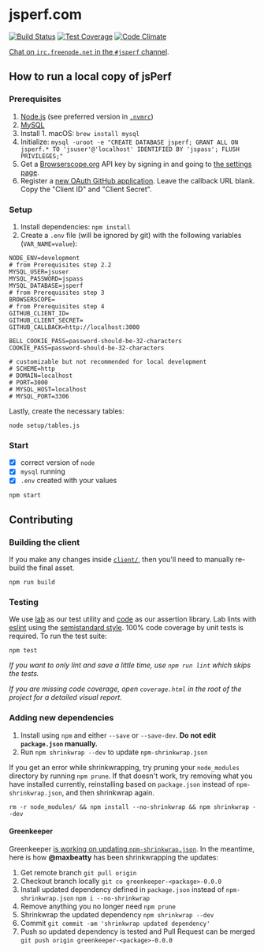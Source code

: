 # jsperf.com

[![Build Status](https://travis-ci.org/jsperf/jsperf.com.svg?branch=master)](https://travis-ci.org/jsperf/jsperf.com) [![Test Coverage](https://codeclimate.com/github/jsperf/jsperf.com/badges/coverage.svg)](https://codeclimate.com/github/jsperf/jsperf.com) [![Code Climate](https://codeclimate.com/github/jsperf/jsperf.com/badges/gpa.svg)](https://codeclimate.com/github/jsperf/jsperf.com)

[Chat on `irc.freenode.net` in the `#jsperf` channel](https://webchat.freenode.net/?channels=jsperf).

## How to run a local copy of jsPerf

### Prerequisites

1. [Node.js](https://nodejs.org/en/) (see preferred version in [`.nvmrc`](https://github.com/jsperf/jsperf.com/blob/master/.nvmrc))
2. [MySQL](https://dev.mysql.com/downloads/mysql/)
  1. Install
    1. macOS: `brew install mysql`
  2. Initialize: `mysql -uroot -e "CREATE DATABASE jsperf; GRANT ALL ON jsperf.* TO 'jsuser'@'localhost' IDENTIFIED BY 'jspass'; FLUSH PRIVILEGES;"`
3. Get a [Browserscope.org](http://www.browserscope.org/) API key by signing in and going to [the settings page](http://www.browserscope.org/user/settings).
4. Register a [new OAuth GitHub application](https://github.com/settings/applications/new). Leave the callback URL blank. Copy the "Client ID" and "Client Secret".

### Setup

1. Install dependencies: `npm install`
2. Create a `.env` file (will be ignored by git) with the following variables (`VAR_NAME=value`):

```
NODE_ENV=development
# from Prerequisites step 2.2
MYSQL_USER=jsuser
MYSQL_PASSWORD=jspass
MYSQL_DATABASE=jsperf
# from Prerequisites step 3
BROWSERSCOPE=
# from Prerequisites step 4
GITHUB_CLIENT_ID=
GITHUB_CLIENT_SECRET=
GITHUB_CALLBACK=http://localhost:3000

BELL_COOKIE_PASS=password-should-be-32-characters
COOKIE_PASS=password-should-be-32-characters

# customizable but not recommended for local development
# SCHEME=http
# DOMAIN=localhost
# PORT=3000
# MYSQL_HOST=localhost
# MYSQL_PORT=3306
```

Lastly, create the necessary tables:

```
node setup/tables.js
```

### Start

- [x] correct version of `node`
- [x] `mysql` running
- [x] `.env` created with your values

```
npm start
```

## Contributing

### Building the client

If you make any changes inside [`client/`](https://github.com/jsperf/jsperf.com/tree/master/client), then you'll need to manually re-build the final asset.

```
npm run build
```

### Testing

We use [lab](https://github.com/hapijs/lab) as our test utility and [code](https://github.com/hapijs/code) as our assertion library. Lab lints with [eslint](http://eslint.org/) using the [semistandard style](https://github.com/Flet/semistandard). 100% code coverage by unit tests is required. To run the test suite:

```
npm test
```

_If you want to only lint and save a little time, use `npm run lint` which skips the tests._

_If you are missing code coverage, open `coverage.html` in the root of the project for a detailed visual report._

### Adding new dependencies

1. Install using `npm` and either `--save` or `--save-dev`. **Do not edit `package.json` manually.**
2. Run `npm shrinkwrap --dev` to update `npm-shrinkwrap.json`

If you get an error while shrinkwrapping, try pruning your `node_modules` directory by running `npm prune`. If that doesn't work, try removing what you have installed currently, reinstalling based on `package.json` instead of `npm-shrinkwrap.json`, and then shrinkwrap again.

```
rm -r node_modules/ && npm install --no-shrinkwrap && npm shrinkwrap --dev
```

#### Greenkeeper

Greenkeeper [is working on updating `npm-shrinkwrap.json`](https://github.com/greenkeeperio/greenkeeper/issues/96). In the meantime, here is how **@maxbeatty** has been shrinkwrapping the updates:

1. Get remote branch `git pull origin`
2. Checkout branch locally `git co greenkeeper-<package>-0.0.0`
3. Install updated dependency defined in `package.json` instead of `npm-shrinkwrap.json` `npm i --no-shrinkwrap`
4. Remove anything you no longer need `npm prune`
5. Shrinkwrap the updated dependency `npm shrinkwrap --dev`
6. Commit `git commit -am 'shrinkwrap updated dependency'`
7. Push so updated dependency is tested and Pull Request can be merged `git push origin greenkeeper-<package>-0.0.0`
